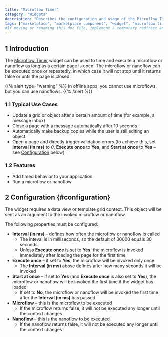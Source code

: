 ```yaml
---
title: "Microflow Timer"
category: "Widgets"
description: "Describes the configuration and usage of the Microflow Timer widget, which is available in the Mendix Marketplace."
tags: ["marketplace", "marketplace component", "widget", "microflow timer", "platform support"]
#If moving or renaming this doc file, implement a temporary redirect and let the respective team know they should update the URL in the product. See Mapping to Products for more details.
---
```


## 1 Introduction

The [Microflow Timer](https://marketplace.mendix.com/link/component/27/) widget can be used to time and execute a microflow or nanoflow as long as a certain page is open. The microflow or nanoflow can be executed once or repeatedly, in which case it will not stop until it returns false or until the page is closed. 

{{% alert type="warning" %}}
In offline apps, you cannot use microflows, but you can use nanoflows.
{{% /alert %}}

### 1.1 Typical Use Cases

* Update a grid or object after a certain amount of time (for example, a message inbox)
* Close a page with a message automatically after 10 seconds
* Automatically make backup copies while the user is still editing an object
* Open a page and directly trigger validation errors (to achieve this, set **Interval (in ms)** to *0*, **Execute once** to **Yes**, and **Start at once** to **Yes** – see [Configuration](#configuration) below)

### 1.2 Features

* Add timed behavior to your application
* Run a microflow or nanoflow

## 2 Configuration {#configuration}

The widget requires a data view or template grid context. This object will be sent as an argument to the invoked microflow or nanoflow.

The following properties must be configured:

* **Interval (in ms)** – defines how often the microflow or nanoflow is called
	* The inteval is in milliseconds, so the default of 30000 equals 30 seconds
	* Unless **Execute once** is set to **Yes**, the microflow is invoked immediately after loading the page for the first time
* **Execute once** – if set to **Yes**, the microflow will be invoked only once
	* The **Interval (in ms)** above defines after how many seconds it will be invoked
* **Start at once** – if set to **Yes** (and **Execute once** is also set to **Yes**), the microflow or nanoflow will be invoked the first time if the widget has loaded
	* If set to **No**, the microflow or nanoflow will be invoked the first time after the **Interval (in ms)** has passed
* **Microflow** – this is the microflow to be executed
	* If the microflow returns false, it will not be executed any longer until the context changes
* **Nanoflow** – this is the nanoflow to be executed
	* If the nanoflow returns false, it will not be executed any longer until the context changes
